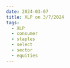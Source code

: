 ```yaml
---
date: 2024-03-07
title: XLP on 3/7/2024
tags: 
  - XLP
  - consumer
  - staples
  - select
  - sector
  - equities
---
```

<div class="post">
<snapshot-grid 
    :reports="['2024/03/06/CTA/XLP', '2024/03/07/CTA/XLP', '2024/03/07/MTP/XLP']"
    chart="2024/03/07/Chart/XLP"
/>
<p>

</p>
<p>

</p>
</div>